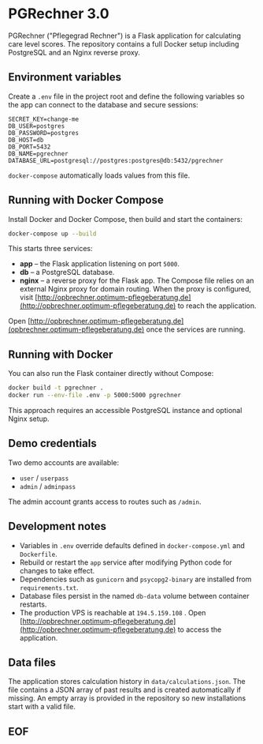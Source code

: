 # PGRechner 3.0

PGRechner ("Pflegegrad Rechner") is a Flask application for calculating care level scores. The repository contains a full Docker setup including PostgreSQL and an Nginx reverse proxy.

## Environment variables

Create a `.env` file in the project root and define the following variables so the app can connect to the database and secure sessions:

```env
SECRET_KEY=change-me
DB_USER=postgres
DB_PASSWORD=postgres
DB_HOST=db
DB_PORT=5432
DB_NAME=pgrechner
DATABASE_URL=postgresql://postgres:postgres@db:5432/pgrechner
```

`docker-compose` automatically loads values from this file.

## Running with Docker Compose

Install Docker and Docker Compose, then build and start the containers:

```bash
docker-compose up --build
```

This starts three services:

- **app** – the Flask application listening on port `5000`.
- **db** – a PostgreSQL database.
- **nginx** – a reverse proxy for the Flask app.
The Compose file relies on an external Nginx proxy for domain routing. When the proxy is configured, visit [http://opbrechner.optimum-pflegeberatung.de](http://opbrechner.optimum-pflegeberatung.de) to reach the application.

Open [http://opbrechner.optimum-pflegeberatung.de](opbrechner.optimum-pflegeberatung.de) once the services are running.

## Running with Docker

You can also run the Flask container directly without Compose:

```bash
docker build -t pgrechner .
docker run --env-file .env -p 5000:5000 pgrechner
```

This approach requires an accessible PostgreSQL instance and optional Nginx setup.

## Demo credentials

Two demo accounts are available:

- `user` / `userpass`
- `admin` / `adminpass`

The admin account grants access to routes such as `/admin`.

## Development notes

- Variables in `.env` override defaults defined in `docker-compose.yml` and `Dockerfile`.
- Rebuild or restart the `app` service after modifying Python code for changes to take effect.
- Dependencies such as `gunicorn` and `psycopg2-binary` are installed from `requirements.txt`.
- Database files persist in the named `db-data` volume between container restarts.
- The production VPS is reachable at `194.5.159.108` . Open [http://opbrechner.optimum-pflegeberatung.de](http://opbrechner.optimum-pflegeberatung.de) to access the application.

## Data files

The application stores calculation history in `data/calculations.json`. The file contains a JSON array of past results and is created automatically if missing. An empty array is provided in the repository so new installations start with a valid file.

## EOF